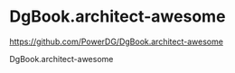 # DgBook.architect-awesome



https://github.com/PowerDG/DgBook.architect-awesome



DgBook.architect-awesome

